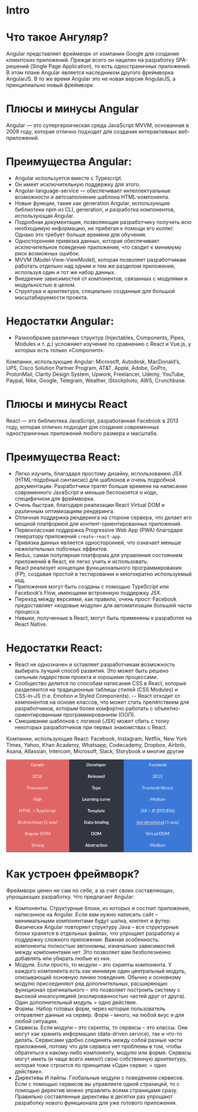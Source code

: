 # Intro

# Что такое Ангуляр?

Angular представляет фреймворк от компании Google для создания клиентских приложений. Прежде всего он нацелен на разработку SPA-решений (Single Page Application), то есть одностраничных приложений. В этом плане Angular является наследником другого фреймворка AngularJS. В то же время Angular это не новая версия AngularJS, а принципиально новый фреймворк.

# Плюсы и минусы Angular

Angular — это супергероическая среда JavaScript MVVM, основанная в 2009 году, которая отлично подходит для создания интерактивных веб-приложений.

# Преимущества Angular:

- Angular используется вместе с Typescript. 
- Он имеет исключительную поддержку для этого.
- Angular-language-service — обеспечивает интеллектуальные возможности и автозаполнение шаблона HTML-компонента.
- Новые функции, такие как generation Angular, использующие библиотеки npm из CLI, generation, и разработка компонентов, использующая Angular.
- Подробная документация, позволяющая разработчику получить всю необходимую информацию, не прибегая к помощи его коллег. Однако это требует больше времени для обучения.
- Односторонняя привязка данных, которая обеспечивает исключительное поведение приложения, что сводит к минимуму риск возможных ошибок.
- MVVM (Model-View-ViewModel), которая позволяет разработчикам работать отдельно над одним и тем же разделом приложения, используя один и тот же набор данных.
- Внедрение зависимостей от компонентов, связанных с модулями и модульностью в целом.
- Структура и архитектура, специально созданные для большой масштабируемости проекта.

# Недостатки Angular:

- Разнообразие различных структур (Injectables, Components, Pipes, Modules и т. д.) усложняет изучение по сравнению с React и Vue.js, у которых есть только «Component».

Компании, использующие Angular: Microsoft, Autodesk, MacDonald’s, UPS, Cisco Solution Partner Program, AT&T, Apple, Adobe, GoPro, ProtonMail, Clarity Design System, Upwork, Freelancer, Udemy, YouTube, Paypal, Nike, Google, Telegram, Weather, iStockphoto, AWS, Crunchbase.

# Плюсы и минусы React

React — это библиотека JavaScript, разработанная Facebook в 2013 году, которая отлично подходит для создания современных одностраничных приложений любого размера и масштаба.

# Преимущества React:

- Легко изучить, благодаря простому дизайну, использованию JSX (HTML-подобный синтаксис) для шаблонов и очень подробной документации. Разработчики тратят больше времени на написание современного JavaScript и меньше беспокоятся о коде, специфичном для фреймворка.
- Очень быстрая, благодаря реализации React Virtual DOM и различным оптимизациям рендеринга.
- Отличная поддержка рендеринга на стороне сервера, что делает его мощной платформой для контент-ориентированных приложений.
- Первоклассная поддержка Progressive Web App (PWA) благодаря генератору приложений `create-react-app`.
- Привязка данных является односторонней, что означает меньше нежелательных побочных эффектов.
- Redux, самая популярная платформа для управления состоянием приложений в React, ее легко учить и использовать.
- React реализует концепции функционального программирования (FP), создавая простой в тестировании и многократно используемый код.
- Приложения могут быть созданы с помощью TypeScript или Facebook’s Flow, имеющими встроенную поддержку JSX.
- Переход между версиями, как правило, очень прост: Facebook предоставляет «кодовые модули» для автоматизации большей части процесса.
- Навыки, полученные в React, могут быть применены к разработке на React Native.

# Недостатки React:

- React не однозначен и оставляет разработчикам возможность выбирать лучший способ развития. Это может быть решено сильным лидерством проекта и хорошими процессами.
- Сообщество делится по способам написания CSS в React, которые разделяются на традиционные таблицы стилей (CSS Modules) и CSS-in-JS (т.е. Emotion и Styled Components).
-- React отходит от компонентов на основе классов, что может стать препятствием для разработчиков, которым более комфортно работать с объектно-ориентированным программированием (ООП).
- Смешивание шаблонов с логикой (JSX) может сбить с толку некоторых разработчиков при первых знакомствах с React.

Компании, использующие React: Facebook, Instagram, Netflix, New York Times, Yahoo, Khan Academy, Whatsapp, Codecademy, Dropbox, Airbnb, Asana, Atlassian, Intercom, Microsoft, Slack, Storybook и многие другие

![img.png](img.png)

# Как устроен фреймворк?

Фреймворк ценен не сам по себе, а за счет своих составляющих, упрощающих разработку. Что предлагает Angular:

- Компоненты. Структурные блоки, из которых и состоит приложение, написанное на Angular. Если вам нужно написать сайт – минимальными компонентами будут шапка, контент и футер. Физически Angular повторяет структуру Java – все структурные блоки хранятся в отдельных файлах, что упрощает разработку и поддержку сложного приложения. Важная особенность: компоненты полностью автономны, изначально зависимостей между компонентами нет. Это позволяет вам безболезненно добавлять или убирать любые из них.
- Модули. Если просто, то модули – это скрипты компонента. У каждого компонента есть как минимум один центральный модуль, описывающий основную линию поведения. Обычно к основному модулю присоединяют ряд дополнительных, расширяющих функционал оригинального – это позволяет построить систему с высокой инкапсуляцией (изолированностью частей друг от друга). Один дополнительный модуль = одно действие.
- Формы. Набор готовых форм, через которые пользователь отправляет данные на сервер. Форм – много, на любой вкус и для любой ситуации.
- Сервисы. Если модули – это скрипты, то сервисы – это классы. Они могут как хранить информацию (data-driven service), так и что-то делать. Сервисами удобно соединять между собой разные части приложений, потому что для сервиса нет проблемы в том, чтобы обратиться к какому-либо компоненту, модулю или форме. Сервисы могут иметь (и чаще всего имеют) свою собственную архитектуру, которая тоже строится по принципам «Один сервис = одно действие».
- Директивы И пайпы. Глобальные модули с поведением сервисов. Если с помощью сервисов вы управляете одной страницей, то с помощью директив можно управлять всеми страницами сразу. Правильно составленные директивы в десятки раз упрощают разработку нового функционала для уже готового приложения.

